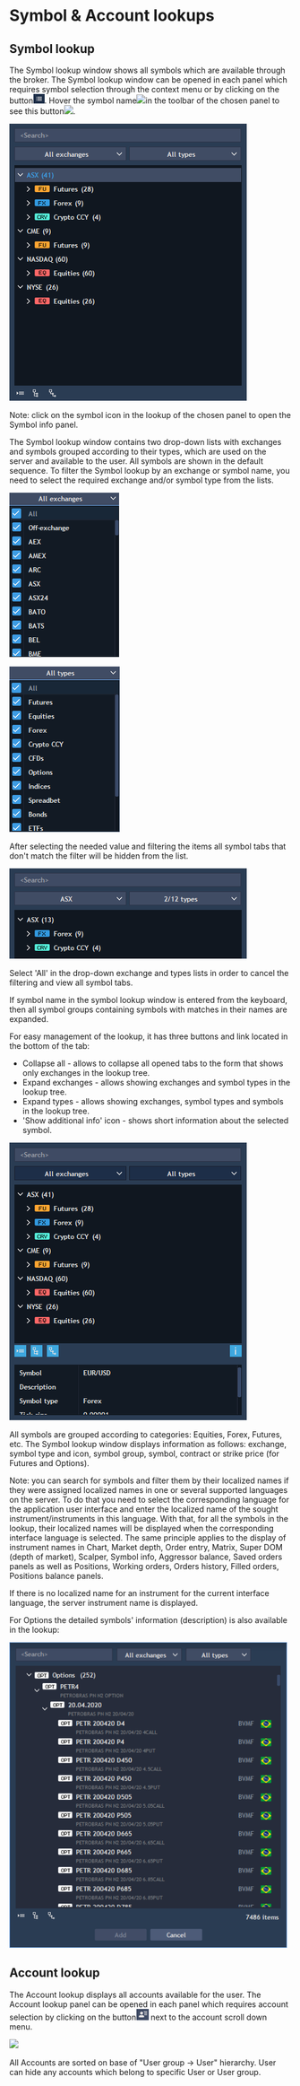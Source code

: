 # Symbol & Account lookups

## Symbol lookup

The Symbol lookup window shows all symbols which are available through the broker. The Symbol lookup window can be opened in each panel which requires symbol selection through the context menu or by clicking on the button![](<../../../.gitbook/assets/1 (28).png>). Hover the symbol name![](<../../../.gitbook/assets/screenshot\_3 (2).png>)in the toolbar of the chosen panel to see this button![](<../../../.gitbook/assets/screenshot\_4 (5).png>).

![](<../../../.gitbook/assets/2 (34).png>)

Note: click on the symbol icon in the lookup of the chosen panel to open the Symbol info panel.

The Symbol lookup window contains two drop-down lists with exchanges and symbols grouped according to their types, which are used on the server and available to the user. All symbols are shown in the default sequence. To filter the Symbol lookup by an exchange or symbol name, you need to select the required exchange and/or symbol type from the lists.

![](<../../../.gitbook/assets/3 (14).png>)

![](<../../../.gitbook/assets/4 (7).png>)

After selecting the needed value and filtering the items all symbol tabs that don't match the filter will be hidden from the list.

![](<../../../.gitbook/assets/5 (24).png>)

Select 'All' in the drop-down exchange and types lists in order to cancel the filtering and view all symbol tabs.

If symbol name in the symbol lookup window is entered from the keyboard, then all symbol groups containing symbols with matches in their names are expanded.

For easy management of the lookup, it has three buttons and link located in the bottom of the tab:

* Collapse all - allows to collapse all opened tabs to the form that shows only exchanges in the lookup tree.
* Expand exchanges - allows showing exchanges and symbol types in the lookup tree.
* Expand types - allows showing exchanges, symbol types and symbols in the lookup tree.
* 'Show additional info' icon - shows short information about the selected symbol.

![](<../../../.gitbook/assets/6 (12).png>)

All symbols are grouped according to categories: Equities, Forex, Futures, etc. The Symbol lookup window displays information as follows: exchange, symbol type and icon, symbol group, symbol, contract or strike price (for Futures and Options).

Note: you can search for symbols and filter them by their localized names if they were assigned localized names in one or several supported languages on the server. To do that you need to select the corresponding language for the application user interface and enter the localized name of the sought instrument/instruments in this language. With that, for all the symbols in the lookup, their localized names will be displayed when the corresponding interface language is selected. The same principle applies to the display of instrument names in Chart, Market depth, Order entry, Matrix, Super DOM (depth of market), Scalper, Symbol info, Aggressor balance, Saved orders panels as well as Positions, Working orders, Orders history, Filled orders, Positions balance panels.

If there is no localized name for an instrument for the current interface language, the server instrument name is displayed.

For Options the detailed symbols' information (description) is also available in the lookup:

![](<../../../.gitbook/assets/web-w (2).png>)

## Account lookup

The Account lookup displays all accounts available for the user. The Account lookup panel can be opened in each panel which requires account selection by clicking on the button![](<../../../.gitbook/assets/7 (19).png>) next to the account scroll down menu.

![](<../../../.gitbook/assets/8 (2).png>)

All Accounts are sorted on base of "User group -> User" hierarchy. User can hide any accounts which belong to specific User or User group.
